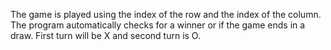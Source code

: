 The game is played using the index of the row and the index of the column.
The program automatically checks for a winner or if the game ends in a draw.
First turn will be X and second turn is O.
